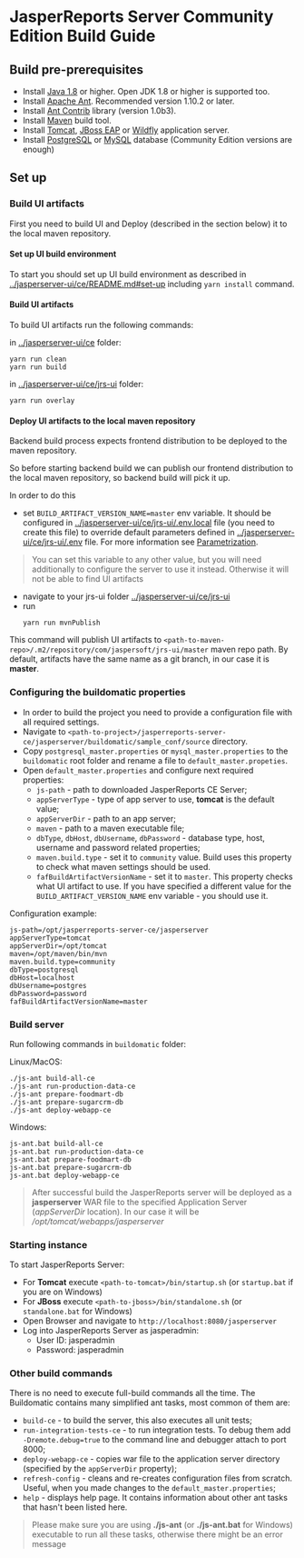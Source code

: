# JasperReports Server Community Edition Build Guide
## Build pre-prerequisites
- Install [Java 1.8](https://www.oracle.com/java/technologies/downloads) or higher. Open JDK 1.8 or higher is supported too.
- Install [Apache Ant](https://ant.apache.org). Recommended version 1.10.2 or later.
- Install [Ant Contrib](http://ant-contrib.sourceforge.net/#install) library (version 1.0b3).
- Install [Maven](http://maven.apache.org/download.html#installation) build tool.
- Install [Tomcat](https://tomcat.apache.org/), [JBoss EAP](https://developers.redhat.com/products/eap/download) or [Wildfly](https://www.wildfly.org/downloads) application server.
- Install [PostgreSQL](https://www.postgresql.org/) or [MySQL](https://www.mysql.com/) database (Community Edition versions are enough)

## Set up
### Build UI artifacts
First you need to build UI and Deploy (described in the section below) it to the local maven repository. 

#### Set up UI build environment
To start you should set up UI build environment as described in [../jasperserver-ui/ce/README.md#set-up](../jasperserver-ui/ce/README.md#set-up) including `yarn install` command.

#### Build UI artifacts
To build UI artifacts run the following commands:

in [../jasperserver-ui/ce](../jasperserver-ui/ce) folder:
```shell script
yarn run clean
yarn run build
```
in [../jasperserver-ui/ce/jrs-ui](../jasperserver-ui/ce/jrs-ui) folder:
```shell script
yarn run overlay
```

#### Deploy UI artifacts to the local maven repository 
Backend build process expects frontend distribution to be deployed to the maven repository.

So before starting backend build we can publish our frontend distribution to the local maven repository,
so backend build will pick it up.

In order to do this 
- set `BUILD_ARTIFACT_VERSION_NAME=master` env variable. It should be configured in [../jasperserver-ui/ce/jrs-ui/.env.local](../jasperserver-ui/ce/jrs-ui/.env.local) file (you need to create this file) to override default parameters defined in [../jasperserver-ui/ce/jrs-ui/.env](../jasperserver-ui/ce/jrs-ui/.env) file. For more information see [Parametrization](../jasperserver-ui/ce/jrs-ui/README.md#parametrization). 
> You can set this variable to any other value, but you will need additionally to configure the server to use it instead.
> Otherwise it will not be able to find UI artifacts   
- navigate to your jrs-ui folder [../jasperserver-ui/ce/jrs-ui](../jasperserver-ui/ce/jrs-ui)
- run
    ```shell script
    yarn run mvnPublish
    ```
This command will publish UI artifacts to `<path-to-maven-repo>/.m2/repository/com/jaspersoft/jrs-ui/master` maven repo path.
By default, artifacts have the same name as a git branch, in our case it is **master**.

### Configuring the buildomatic properties
- In order to build the project you need to provide a configuration file with all required settings.
- Navigate to `<path-to-project>/jasperreports-server-ce/jasperserver/buildomatic/sample_conf/source` directory.
- Copy `postgresql_master.properties` or `mysql_master.properties` to the `buildomatic` root folder and
rename a file to `default_master.propeties`.
- Open `default_master.properties` and configure next required properties:
  - `js-path` - path to downloaded JasperReports CE Server;
  - `appServerType` - type of app server to use, **tomcat** is the default value;
  - `appServerDir` - path to an app server;
  - `maven` - path to a maven executable file;
  - `dbType`, `dbHost`, `dbUsername`, `dbPassword` - database type, host, username and password related properties; 
  - `maven.build.type` - set it to `community` value. Build uses this property to check what maven settings should be used.
  - `fafBuildArtifactVersionName` - set it to `master`. This property checks what UI artifact to use. 
  If you have specified a different value for the `BUILD_ARTIFACT_VERSION_NAME` env variable - you should use it.
  
Configuration example:
```properties
js-path=/opt/jasperreports-server-ce/jasperserver
appServerType=tomcat
appServerDir=/opt/tomcat
maven=/opt/maven/bin/mvn
maven.build.type=community
dbType=postgresql
dbHost=localhost
dbUsername=postgres
dbPassword=password
fafBuildArtifactVersionName=master
```

### Build server
Run following commands in `buildomatic` folder: 

Linux/MacOS:
```shell script
./js-ant build-all-ce
./js-ant run-production-data-ce
./js-ant prepare-foodmart-db
./js-ant prepare-sugarcrm-db
./js-ant deploy-webapp-ce
```
Windows: 
```shell script
js-ant.bat build-all-ce
js-ant.bat run-production-data-ce
js-ant.bat prepare-foodmart-db
js-ant.bat prepare-sugarcrm-db
js-ant.bat deploy-webapp-ce
```

>After successful build the JasperReports server will be deployed as a **jasperserver** WAR file to the specified Application Server (_appServerDir_ location). In our case it will be _/opt/tomcat/webapps/jasperserver_

### Starting instance
To start JasperReports Server:
- For **Tomcat** execute `<path-to-tomcat>/bin/startup.sh` (or `startup.bat` if you are on Windows)
- For **JBoss** execute `<path-to-jboss>/bin/standalone.sh` (or `standalone.bat` for Windows)
- Open Browser and navigate to `http://localhost:8080/jasperserver`
- Log into JasperReports Server as jasperadmin: 
    - User ID: jasperadmin 
    - Password: jasperadmin  

### Other build commands
There is no need to execute full-build commands all the time. The Buildomatic contains many simplified ant tasks, most common of them are:
- `build-ce` - to build the server, this also executes all unit tests; 
- `run-integration-tests-ce` - to run integration tests. To debug them add `-Dremote.debug=true` to the command line and debugger attach to port 8000;
- `deploy-webapp-ce` - copies war file to the application server directory (specified by the `appServerDir` property);
- `refresh-config` - cleans and re-creates configuration files from scratch. Useful, when you made changes to the `default_master.properties`;
- `help` - displays help page. It contains information about other ant tasks that hasn't been listed here.   
> Please make sure you are using **./js-ant** (or **./js-ant.bat** for Windows) executable to run all these tasks, otherwise there might be an error message   

